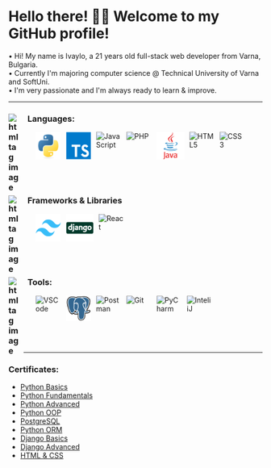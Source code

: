 # Hello there! 👋🏻 Welcome to my GitHub profile! 

• Hi! My name is Ivaylo, a 21 years old full-stack web developer from Varna, Bulgaria. <br>
• Currently I'm majoring computer science @ Technical University of Varna and SoftUni. <br>
• I'm very passionate and I'm always ready to learn & improve. <br>

---

### <img align="left" alt="html tag image" src="https://media2.giphy.com/media/QssGEmpkyEOhBCb7e1/giphy.gif?cid=ecf05e47a0n3gi1bfqntqmob8g9aid1oyj2wr3ds3mg700bl&rid=giphy.gif" width="25" style="margin-right: 5px;"> &nbsp; Languages:

<ul style="display: flex">
    <img align="left" alt="Python" width="50px" src="https://github.com/devicons/devicon/blob/v2.14.0/icons/python/python-original.svg" style="padding-right:10px;" />
    <img align="left" alt="TypeScript" width="50px" src="https://github.com/devicons/devicon/blob/v2.14.0/icons/typescript/typescript-original.svg" style="padding-right:10px;" />
    <img align="left" alt="JavaScript" width="50px" src="https://cdn.jsdelivr.net/gh/devicons/devicon/icons/javascript/javascript-original.svg" style="padding-right:10px;" />
    <img align="left" alt="PHP" width="50px" src="https://cdn.jsdelivr.net/gh/devicons/devicon/icons/php/php-original.svg" style="padding-right:10px;" />
    <img align="left" alt="Java" width="55px" src="https://github.com/devicons/devicon/blob/v2.14.0/icons/java/java-original-wordmark.svg" style="padding-right:10px;" />
    <img align="left" alt="HTML5" width="50px" src="https://cdn.jsdelivr.net/gh/devicons/devicon/icons/html5/html5-original.svg" style="padding-right:10px;" />
    <img align="left" alt="CSS3" width="50px" src="https://cdn.jsdelivr.net/gh/devicons/devicon/icons/css3/css3-original.svg" style="padding-right:10px;" />
</ul>

<br>
<br>

### <img align="left" alt="html tag image" src="https://media2.giphy.com/media/QssGEmpkyEOhBCb7e1/giphy.gif?cid=ecf05e47a0n3gi1bfqntqmob8g9aid1oyj2wr3ds3mg700bl&rid=giphy.gif" width="25" style="margin-right: 5px;"> &nbsp; Frameworks & Libraries

<ul style="display: flex">
    <img align="left" alt="TailwindCSS" width="50px" src="https://github.com/devicons/devicon/blob/v2.14.0/icons/tailwindcss/tailwindcss-plain.svg" style="padding-right:10px;" />
    <img align="left" alt="Django" width="55px" src="https://github.com/devicons/devicon/blob/v2.14.0/icons/django/django-original.svg" style="padding-right:10px;" />
    <img align="left" alt="React" width="50px" src="https://cdn.jsdelivr.net/gh/devicons/devicon/icons/react/react-original.svg" style="padding-right:10px;" />
</ul>

<br>
<br>

### <img align="left" alt="html tag image" src="https://media2.giphy.com/media/QssGEmpkyEOhBCb7e1/giphy.gif?cid=ecf05e47a0n3gi1bfqntqmob8g9aid1oyj2wr3ds3mg700bl&rid=giphy.gif" width="25" style="margin-right: 5px;"> &nbsp; Tools:

<ul style="display: flex">
    <img align="left" alt="VSCode" width="50px" src="https://cdn.jsdelivr.net/gh/devicons/devicon@latest/icons/vscode/vscode-original-wordmark.svg" style="padding-right:10px;" />
    <img align="left" alt="PostgreSQL" width="50px" src="https://github.com/devicons/devicon/blob/v2.14.0/icons/postgresql/postgresql-original.svg" style="padding-right:10px;" />
    <img align="left" alt="Postman" width="50px" src="https://cdn.jsdelivr.net/gh/devicons/devicon@latest/icons/postman/postman-original.svg" style="padding-right:10px;" />
    <img align="left" alt="Git" width="50px" src="https://cdn.jsdelivr.net/gh/devicons/devicon/icons/git/git-original.svg" style="padding-right:10px;" />
    <img align="left" alt="PyCharm" width="50px" src="https://cdn.jsdelivr.net/gh/devicons/devicon@latest/icons/pycharm/pycharm-original.svg" style="padding-right:10px;" />
    <img align="left" alt="InteliiJ" width="50px" src="https://cdn.jsdelivr.net/gh/devicons/devicon@latest/icons/intellij/intellij-original.svg" style="padding-right:10px;" />
</ul>

<br>
<br>

---

### Certificates:

<ul>
    <li><a href="https://softuni.bg/certificates/certificates/converttoimage/147360?code=ae0c3d5e">Python Basics</a></li>
    <li><a href="https://softuni.bg/certificates/certificates/converttoimage/166757?code=a64a8746">Python Fundamentals</a></li>
    <li><a href="https://softuni.bg/certificates/certificates/converttoimage/173743?code=c522f868">Python Advanced</a></li>
    <li><a href="https://softuni.bg/certificates/certificates/converttoimage/180799?code=f0b98d92">Python OOP</a></li>
    <li><a href="https://softuni.bg/certificates/certificates/converttoimage/185959?code=82291b43">PostgreSQL</a></li>
    <li><a href="https://softuni.bg/certificates/certificates/converttoimage/193770?code=42e4d17f">Python ORM</a></li>
    <li><a href="https://softuni.bg/certificates/certificates/converttoimage/207379?code=f497e80d">Django Basics</a></li>
    <li><a href="https://softuni.bg/certificates/certificates/converttoimage/212672?code=b56c6311">Django Advanced</a></li>
    <li><a href="https://softuni.bg/certificates/certificates/converttoimage/218403?code=9b595196">HTML & CSS</a></li>
</ul>
